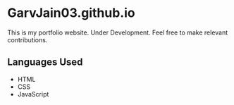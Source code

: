 # GarvJain03.github.io
This is my portfolio website. Under Development. Feel free to make relevant contributions.

## Languages Used
* HTML
* CSS
* JavaScript
